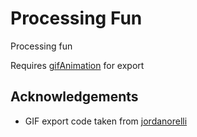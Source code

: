 # Processing Fun

Processing fun

Requires [gifAnimation](https://github.com/extrapixel/gif-animation) for export

## Acknowledgements
  - GIF export code taken from [jordanorelli](https://gist.github.com/jordanorelli/4992290)